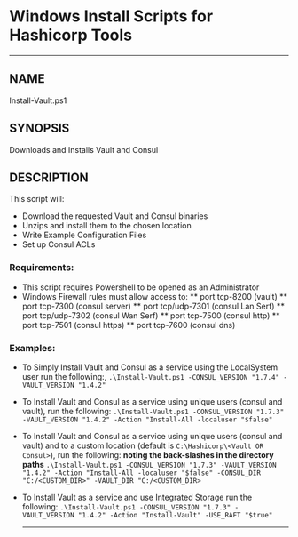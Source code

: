 # Windows Install Scripts for Hashicorp Tools
---
## NAME
  Install-Vault.ps1
## SYNOPSIS
  Downloads and Installs Vault and Consul
  
## DESCRIPTION
  This script will:
  * Download the requested Vault and Consul binaries
  * Unzips and install them to the chosen location
  * Write Example Configuration Files
  * Set up Consul ACLs
  
### Requirements:
* This script requires Powershell to be opened as an Administrator
* Windows Firewall rules must allow access to:
** port tcp-8200 (vault)
** port tcp-7300 (consul server)
** port tcp/udp-7301 (consul Lan Serf)
** port tcp/udp-7302 (consul Wan Serf)
** port tcp-7500 (consul http)
** port tcp-7501 (consul https)
** port tcp-7600 (consul dns)

### Examples: 
* To Simply Install Vault and Consul as a service using the LocalSystem user run the following:,
  `.\Install-Vault.ps1 -CONSUL_VERSION "1.7.4" -VAULT_VERSION "1.4.2"`

* To Install Vault and Consul as a service using unique users (consul and vault), run the following:
  `.\Install-Vault.ps1 -CONSUL_VERSION "1.7.3" -VAULT_VERSION "1.4.2" -Action "Install-All -localuser "$false"`
  
* To Install Vault and Consul as a service using unique users (consul and vault) and to a custom location (default is `C:\Hashicorp\<Vault OR Consul>`), run the following: **noting the back-slashes in the directory paths**
  `.\Install-Vault.ps1 -CONSUL_VERSION "1.7.3" -VAULT_VERSION "1.4.2" -Action "Install-All -localuser "$false" -CONSUL_DIR "C:/<CUSTOM_DIR>" -VAULT_DIR "C:/<CUSTOM_DIR>`  
  
* To Install Vault as a service and use Integrated Storage run the following:
  `.\Install-Vault.ps1 -CONSUL_VERSION "1.7.3" -VAULT_VERSION "1.4.2" -Action "Install-Vault" -USE_RAFT "$true"`

  ---
